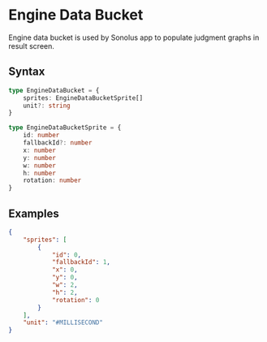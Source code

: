 # Engine Data Bucket

Engine data bucket is used by Sonolus app to populate judgment graphs in result screen.

## Syntax

```ts
type EngineDataBucket = {
    sprites: EngineDataBucketSprite[]
    unit?: string
}

type EngineDataBucketSprite = {
    id: number
    fallbackId?: number
    x: number
    y: number
    w: number
    h: number
    rotation: number
}
```

## Examples

```json
{
    "sprites": [
        {
            "id": 0,
            "fallbackId": 1,
            "x": 0,
            "y": 0,
            "w": 2,
            "h": 2,
            "rotation": 0
        }
    ],
    "unit": "#MILLISECOND"
}
```
